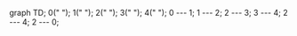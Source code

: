 graph TD;
0(" ");
1(" ");
2(" ");
3(" ");
4(" ");
	0 --- 1;
	1 --- 2;
	2 --- 3;
	3 --- 4;
	2 --- 4;
	2 --- 0;
